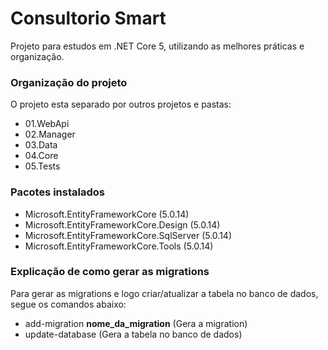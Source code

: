 # Consultorio Smart
Projeto para estudos em .NET Core 5, utilizando as melhores práticas e organização.

### Organização do projeto
O projeto esta separado por outros projetos e pastas:
- 01.WebApi
- 02.Manager
- 03.Data
- 04.Core
- 05.Tests

### Pacotes instalados
- Microsoft.EntityFrameworkCore (5.0.14)
- Microsoft.EntityFrameworkCore.Design (5.0.14)
- Microsoft.EntityFrameworkCore.SqlServer (5.0.14)
- Microsoft.EntityFrameworkCore.Tools (5.0.14)

### Explicação de como gerar as migrations
Para gerar as migrations e logo criar/atualizar a tabela no banco de dados, segue os comandos abaixo:
- add-migration **nome_da_migration** (Gera a migration)
- update-database (Gera a tabela no banco de dados)
